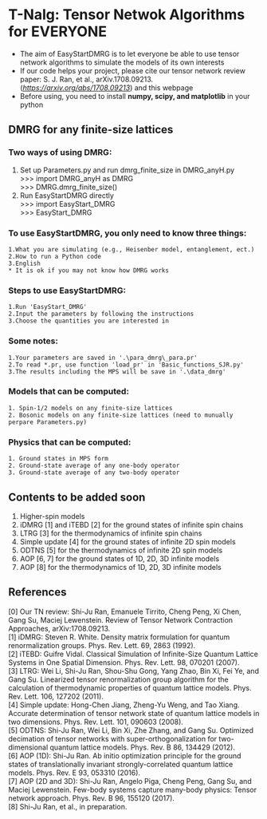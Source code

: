 # T-Nalg: Tensor Netwok Algorithms for EVERYONE   * The aim of EasyStartDMRG is to let everyone be able to use tensor network algorithms to simulate the models of its own interests* If our code helps your project, please cite our tensor network review paper: S. J. Ran, et al., arXiv.1708.09213. (*https://arxiv.org/abs/1708.09213*) and this webpage*  Before using, you need to install **numpy, scipy, and matplotlib** in your python## DMRG for any finite-size lattices### Two ways of using DMRG:  1. Set up Parameters.py and run dmrg_finite_size in DMRG_anyH.py    	  \>>> import DMRG_anyH as DMRG         \>>> DMRG.dmrg_finite_size()     2. Run EasyStartDMRG directly          \>>> import EasyStart_DMRG         \>>> EasyStart_DMRG  ### To use EasyStartDMRG, you only need to know three things:       1.What you are simulating (e.g., Heisenber model, entanglement, ect.)        2.How to run a Python code       3.English       * It is ok if you may not know how DMRG works   ### Steps to use EasyStartDMRG:       1.Run 'EasyStart_DMRG'       2.Input the parameters by following the instructions     3.Choose the quantities you are interested in ### Some notes:     1.Your parameters are saved in '.\para_dmrg\_para.pr'     2.To read *.pr, use function 'load_pr' in 'Basic_functions_SJR.py'     3.The results including the MPS will be save in '.\data_dmrg' ### Models that can be computed:    1. Spin-1/2 models on any finite-size lattices    2. Bosonic models on any finite-size lattices (need to munually perpare Parameters.py)### Physics that can be computed:    1. Ground states in MPS form    2. Ground-state average of any one-body operator    3. Ground-state average of any two-body operator## Contents to be added soon  1. Higher-spin models  2. iDMRG [1] and iTEBD [2] for the ground states of infinite spin chains  3. LTRG [3] for the thermodynamics of infinite spin chains  4. Simple update [4] for the ground states of infinite 2D spin models  5. ODTNS [5] for the thermodynamics of infinite 2D spin models  6. AOP [6, 7] for the ground states of 1D, 2D, 3D infinite models  7. AOP [8] for the thermodynamics of 1D, 2D, 3D infinite models## References [0] Our TN review: Shi-Ju Ran, Emanuele Tirrito, Cheng Peng, Xi Chen, Gang Su, Maciej Lewenstein. Review of Tensor Network Contraction Approaches, arXiv:1708.09213.    [1] iDMRG: Steven R. White. Density matrix formulation for quantum renormalization groups. Phys. Rev. Lett. 69, 2863 (1992).   [2] iTEBD: Guifre Vidal. Classical Simulation of Infinite-Size Quantum Lattice Systems in One Spatial Dimension. Phys. Rev. Lett. 98, 070201 (2007).    [3] LTRG: Wei Li, Shi-Ju Ran, Shou-Shu Gong, Yang Zhao, Bin Xi, Fei Ye, and Gang Su. Linearized tensor renormalization group algorithm for the calculation of thermodynamic properties of quantum lattice models. Phys. Rev. Lett. 106, 127202 (2011).   [4] Simple update: Hong-Chen Jiang, Zheng-Yu Weng, and Tao Xiang. Accurate determination of tensor network state of quantum lattice models in two dimensions. Phys. Rev. Lett. 101, 090603 (2008).   [5] ODTNS: Shi-Ju Ran, Wei Li, Bin Xi, Zhe Zhang, and Gang Su. Optimized decimation of tensor networks with super-orthogonalization for two-dimensional quantum lattice models. Phys. Rev. B 86, 134429 (2012).   [6] AOP (1D): Shi-Ju Ran. Ab initio optimization principle for the ground states of translationally invariant strongly-correlated quantum lattice models. Phys. Rev. E 93, 053310 (2016).   [7] AOP (2D and 3D): Shi-Ju Ran, Angelo Piga, Cheng Peng, Gang Su, and Maciej Lewenstein. Few-body systems capture many-body physics: Tensor network approach. Phys. Rev. B 96, 155120 (2017).    [8] Shi-Ju Ran, et al., in preparation.